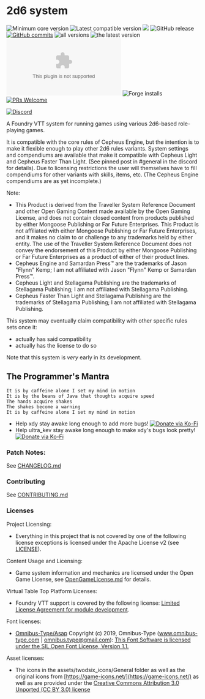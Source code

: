 # 2d6 system

<img title="Minimum core version" src="https://img.shields.io/badge/dynamic/json?url=https://raw.githubusercontent.com/xdy/twodsix-foundryvtt/master/static/system.json&label=core&query=minimumCoreVersion&suffix=%2B&style=flat-square&color=important"> <img title="Latest compatible version" src="https://img.shields.io/badge/dynamic/json?url=https://raw.githubusercontent.com/xdy/twodsix-foundryvtt/master/static/system.json&label=compatible&query=compatibleCoreVersion&style=flat-square&color=important"> <img src="https://img.shields.io/badge/dynamic/json?url=https://raw.githubusercontent.com/xdy/twodsix-foundryvtt/master/static/system.json&label=version&query=version&style=flat-square&color=success"> ![GitHub release](https://img.shields.io/github/release-date/xdy/twodsix-foundryvtt) [![GitHub commits](https://img.shields.io/github/commits-since/xdy/twodsix-foundryvtt/latest)](https://github.com/xdy/twodsix-foundryvtt/commits/) ![all versions](https://img.shields.io/github/downloads/xdy/twodsix-foundryvtt/total) ![the latest version](https://img.shields.io/github/downloads/xdy/twodsix-foundryvtt/latest/total) ![the latest version zip](https://img.shields.io/github/downloads/xdy/twodsix-foundryvtt/latest/twodsix.zip) ![Forge installs](https://img.shields.io/badge/dynamic/json?label=Forge%20Installs&query=package.installs&suffix=%25&url=https%3A%2F%2Fforge-vtt.com%2Fapi%2Fbazaar%2Fpackage%2Ftwodsix)
[![PRs Welcome](https://img.shields.io/badge/PRs-welcome-brightgreen.svg?style=flat-square)](http://makeapullrequest.com) 

[![Discord](https://img.shields.io/discord/739941799820394606?label=Discord)](https://discord.gg/VNFUvjv)

A Foundry VTT system for running games using various 2d6-based role-playing games.

It is compatible with the core rules of Cepheus Engine, but the intention is to make it flexible enough to play other 2d6 rules variants.
System settings and compendiums are available that make it compatible with Cepheus Light and Cepheus Faster Than Light. (See pinned post in #general in the discord for details).
Due to licensing restrictions the user will themselves have to fill compendiums for other variants with skills, items, etc. (The Cepheus Engine compendiums are as yet incomplete.)

Note:
* This Product is derived from the Traveller System Reference Document and other Open Gaming Content made available by the Open Gaming License, and does not contain closed content from products published by either Mongoose Publishing or Far Future Enterprises. This Product is not affiliated with either Mongoose Publishing or Far Future Enterprises, and it makes no claim to or challenge to any trademarks held by either entity. The use of the Traveller System Reference Document does not convey the endorsement of this Product by either Mongoose Publishing or Far Future Enterprises as a product of either of their product lines.
* Cepheus Engine and Samardan Press:tm: are the trademarks of Jason "Flynn" Kemp; I am not affiliated with Jason "Flynn" Kemp or Samardan Press:tm:.    
* Cepheus Light and Stellagama Publishing are the trademarks of Stellagama Publishing; I am not affiliated with Stellagama Publishing.
* Cepheus Faster Than Light and Stellagama Publishing are the trademarks of Stellagama Publishing; I am not affiliated with Stellagama Publishing. 

This system may eventually claim compatibility with other specific rules sets once it:
* actually has said compatibility 
* actually has the license to do so

Note that this system is *very* early in its development.

## The Programmer's Mantra
```
It is by caffeine alone I set my mind in motion
It is by the beans of Java that thoughts acquire speed
The hands acquire shakes
The shakes become a warning
It is by caffeine alone I set my mind in motion
```

* Help xdy stay awake long enough to add more bugs! [![Donate via Ko-Fi](https://img.shields.io/badge/support-ko--fi-ff4646?style=flat-square&logo=ko-fi)](https://ko-fi.com/xdy1337)
* Help ultra_kev stay awake long enough to make xdy's bugs look pretty! [![Donate via Ko-Fi](https://img.shields.io/badge/support-ko--fi-ff4646?style=flat-square&logo=ko-fi)](https://ko-fi.com/https://ko-fi.com/ultra_kev)

### Patch Notes:
See [CHANGELOG.md](CHANGELOG.md)

### Contributing
See [CONTRIBUTING.md](CONTRIBUTING.md)


### Licenses
Project Licensing:
*  Everything in this project that is not covered by one of the following license exceptions is licensed under the Apache License v2 (see [LICENSE](LICENSE)).

Content Usage and Licensing:
*  Game system information and mechanics are licensed under the Open Game License, see [OpenGameLicense.md](OpenGameLicense.md) for details.

Virtual Table Top Platform Licenses:
*  Foundry VTT support is covered by the following license: [Limited License Agreement for module development](https://foundryvtt.com/article/license/).

Font licenses:
* [Omnibus-Type/Asap](https://github.com/Omnibus-Type/Asap) Copyright (c) 2019, Omnibus-Type (www.omnibus-type.com | omnibus.type@gmail.com): [This Font Software is licensed under the SIL Open Font License, Version 1.1.](http://scripts.sil.org/OFL)

Asset licenses:
* The icons in the assets/twodsix_icons/General folder as well as the original icons from [https://game-icons.net/](https://game-icons.net/) as well as  are provided under the [Creative Commons Attribution 3.0 Unported (CC BY 3.0) license](https://creativecommons.org/licenses/by/3.0/)

